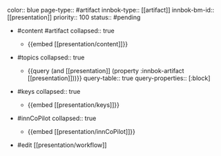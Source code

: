 color:: blue
page-type:: #artifact
innbok-type:: [[artifact]]
innbok-bm-id:: [[presentation]]
priority:: 100
status:: #pending

- #content #artifact
  collapsed:: true
	- {{embed [[presentation/content]]}}
- #topics
   collapsed:: true
    - {{query (and [[presentation]] (property :innbok-artifact [[presentation]]))}}
      query-table:: true
      query-properties:: [:block]
- #keys
  collapsed:: true
	- {{embed [[presentation/keys]]}}
- #innCoPilot
   collapsed:: true
	 - {{embed [[presentation/innCoPilot]]}}

- #edit [[presentation/workflow]]

